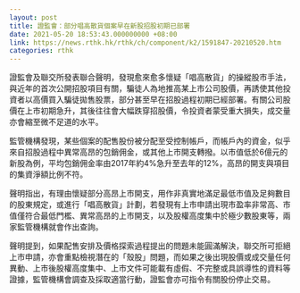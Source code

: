 ```yaml
---
layout: post
title: 證監會：部分唱高散貨個案早在新股招股初期已部署
date: 2021-05-20 18:53:43.000000000 +08:00
link: https://news.rthk.hk/rthk/ch/component/k2/1591847-20210520.htm
categories: rthk
---
```


證監會及聯交所發表聯合聲明，發現愈來愈多懷疑「唱高散貨」的操縱股市手法，與近年的首次公開招股項目有關，騙徒人為地推高某上市公司股價，再誘使其他投資者以高價買入騙徒拋售股票，部分甚至早在招股過程初期已經部署。有關公司股價在上市初期急升，其後往往會大幅跌穿招股價，令投資者蒙受重大損失，成交量亦會縮至微不足道的水平。

監管機構發現，某些個案的配售股份被分配至受控制帳戶，而帳戶內的資金，似乎來自招股過程中異常高昂的包銷佣金，或其他上市開支轉撥。以市值低於6億元的新股為例，平均包銷佣金率由2017年約4%急升至去年的12%，高昂的開支與項目的集資淨額比例不符。

聲明指出，有理由懷疑部分高昂上市開支，用作非真實地滿足最低市值及足夠數目的股東規定，或進行「唱高散貨」計劃，若發現有上市申請出現市盈率非常高、市值僅符合最低門檻、異常高昂的上市開支，以及股權高度集中於極少數股東等，兩家監管機構就會作出查詢。

聲明提到，如果配售安排及價格探索過程提出的問題未能圓滿解決，聯交所可拒絕上市申請，亦會重點檢視潛在的「殼股」問題，而如果之後出現股價或成交量任何異動、上市後股權高度集中、上市文件可能載有虛假、不完整或具誤導性的資料等證據，監管機構會調查及採取適當行動，證監會亦可指令有關股份停止交易。
